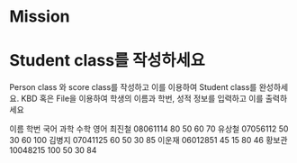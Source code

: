 # Mission

# Student class를 작성하세요
  Person class 와 score class를 작성하고 이를 이용하여 Student class를 완성하세요.
  KBD 혹은 File을 이용하여 학생의 이름과 학번, 성적 정보를 입력하고 이를 출력하세요

 이름	   학번	    국어	과학  수학  영어
최진철  	08061114     80	 50     60    70
유상철	07056112     50     30     60    100
김병지	07041125     60     50     30    85
이운재	06012851     45     15     80    46
황보관    10048215    100     50    30    84
